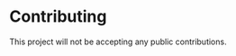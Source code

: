 <h1>
    Contributing
</h1>

<p>
    This project will not be accepting any public contributions.
</p>
